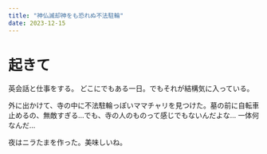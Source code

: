 ```yaml
---
title: "神仏滅却神をも恐れぬ不法駐輪"
date: 2023-12-15
---
```


# 起きて
英会話と仕事をする。
どこにでもある一日。でもそれが結構気に入っている。

外に出かけて、寺の中に不法駐輪っぽいママチャリを見つけた。墓の前に自転車止めるの、無敵すぎる...でも、寺の人のものって感じでもないんだよな...  一体何なんだ...

夜はニラたまを作った。美味しいね。


